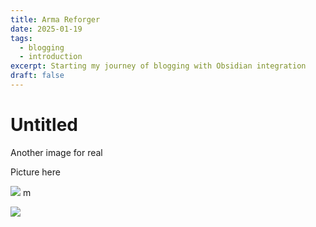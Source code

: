 ```yaml
---
title: Arma Reforger
date: 2025-01-19
tags:
  - blogging
  - introduction
excerpt: Starting my journey of blogging with Obsidian integration
draft: false
---
```


# Untitled

Another image for real

Picture here

![](/assets/Screenshot%202025-01-06%20201847%204.png)
m

![](/assets/Screenshot%202025-01-19%20191125.png)